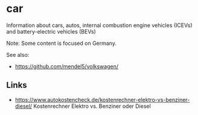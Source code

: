 # car
Information about cars, autos, internal combustion engine vehicles (ICEVs) and battery-electric vehicles (BEVs)

Note: Some content is focused on Germany.

See also:
- https://github.com/mendel5/volkswagen/

## Links
- https://www.autokostencheck.de/kostenrechner-elektro-vs-benziner-diesel/ Kostenrechner Elektro vs. Benziner oder Diesel
